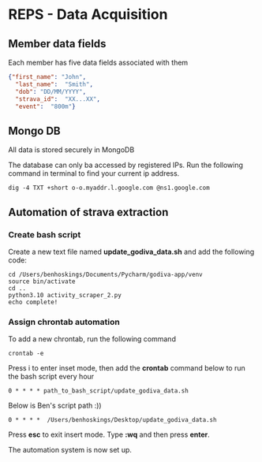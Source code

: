 # REPS - Data Acquisition

## Member data fields
Each member has five data fields associated with them 

```json
{"first_name": "John", 
  "last_name":  "Smith", 
  "dob": "DD/MM/YYYY", 
  "strava_id":  "XX...XX", 
  "event":  "800m"}
```

## Mongo DB
All data is stored securely in MongoDB

The database can only ba accessed by registered IPs. Run the following command in terminal to find your current ip address.
```commandline
dig -4 TXT +short o-o.myaddr.l.google.com @ns1.google.com
```

## Automation of strava extraction

### Create bash script
Create a new text file named **update_godiva_data.sh** and add the following code:
```commandline
cd /Users/benhoskings/Documents/Pycharm/godiva-app/venv
source bin/activate
cd .. 
python3.10 activity_scraper_2.py
echo complete!
```

### Assign chrontab automation
To add a new chrontab, run the following command
```commandline
crontab -e
```
Press i to enter inset mode, then add the **crontab** command below to run the bash script every hour
```commandline
0 * * * * path_to_bash_script/update_godiva_data.sh
```

Below is Ben's script path :))
```commandline
0 * * * *  /Users/benhoskings/Desktop/update_godiva_data.sh
```
Press **esc** to exit insert mode. Type **:wq** and then press **enter**.  

The automation system is now set up.



